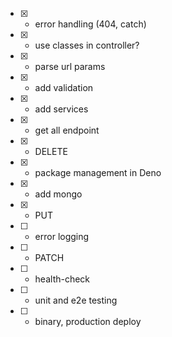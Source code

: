 - [x] - error handling (404, catch)
- [x] - use classes in controller?
- [x] - parse url params
- [x] - add validation
- [x] - add services
- [x] - get all endpoint
- [x] - DELETE
- [x] - package management in Deno
- [x] - add mongo
- [x] - PUT
- [ ] - error logging
- [ ] - PATCH
- [ ] - health-check
- [ ] - unit and e2e testing
- [ ] - binary, production deploy
